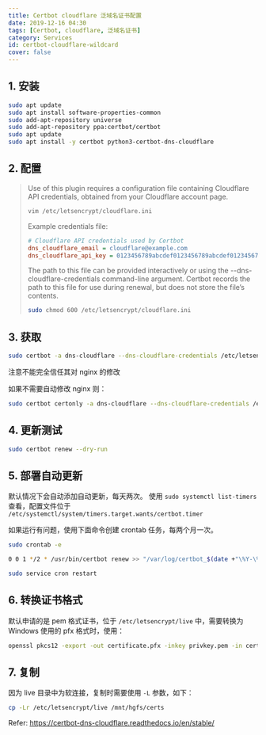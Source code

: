 ```yaml
---
title: Certbot cloudflare 泛域名证书配置
date: 2019-12-16 04:30
tags: [Certbot, cloudflare, 泛域名证书]
category: Services
id: certbot-cloudflare-wildcard
cover: false
---
```


## 1. 安装

``` bash
sudo apt update
sudo apt install software-properties-common
sudo add-apt-repository universe
sudo add-apt-repository ppa:certbot/certbot
sudo apt update
sudo apt install -y certbot python3-certbot-dns-cloudflare
```

## 2.  配置

>   Use of this plugin requires a configuration file containing Cloudflare API credentials, obtained from your Cloudflare account page.
>
>   ``` bash
>   vim /etc/letsencrypt/cloudflare.ini
>   ```
>
>   Example credentials file:
>
>   ``` ini
>   # Cloudflare API credentials used by Certbot
>   dns_cloudflare_email = cloudflare@example.com
>   dns_cloudflare_api_key = 0123456789abcdef0123456789abcdef01234567
>   ```
>   The path to this file can be provided interactively or using the --dns-cloudflare-credentials command-line argument. Certbot records the path to this file for use during renewal, but does not store the file’s contents.
>
>   ``` bash
>   sudo chmod 600 /etc/letsencrypt/cloudflare.ini
>   ```
>

## 3. 获取

``` bash
sudo certbot -a dns-cloudflare --dns-cloudflare-credentials /etc/letsencrypt/cloudflare.ini -i nginx -d "*.coder17.com" -d coder17.com
```
注意不能完全信任其对 nginx 的修改

如果不需要自动修改 nginx 则：

``` bash
sudo certbot certonly -a dns-cloudflare --dns-cloudflare-credentials /etc/letsencrypt/cloudflare.ini -d "home.coder17.com" -d "frph.coder17.com" -d "*.frph.coder17.com" -d "*.home.coder17.com"
```


## 4. 更新测试

``` bash
sudo certbot renew --dry-run
```

## 5. 部署自动更新

默认情况下会自动添加自动更新，每天两次。
使用 `sudo systemctl list-timers` 查看，配置文件位于 `/etc/systemctl/system/timers.target.wants/certbot.timer`

如果运行有问题，使用下面命令创建 crontab 任务，每两个月一次。


``` bash
sudo crontab -e

0 0 1 */2 * /usr/bin/certbot renew >> "/var/log/certbot_$(date +"\%Y-\%m-\%d").log" 2>&1

sudo service cron restart
```

## 6. 转换证书格式

默认申请的是 pem 格式证书，位于 `/etc/letsencrypt/live` 中，需要转换为 Windows 使用的 pfx 格式时，使用：

``` bash
openssl pkcs12 -export -out certificate.pfx -inkey privkey.pem -in cert.pem -certfile chain.pem -passout pass:
```

## 7. 复制

因为 live 目录中为软连接，复制时需要使用 `-L` 参数，如下：

``` bash
cp -Lr /etc/letsencrypt/live /mnt/hgfs/certs
```



Refer: https://certbot-dns-cloudflare.readthedocs.io/en/stable/